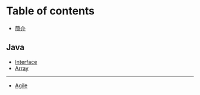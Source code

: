 # Table of contents

* [簡介](README.md)

## Java

* [Interface](java/interface.md)
* [Array](java/array.md)

---

* [Agile](agile.md)


